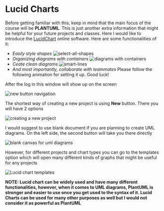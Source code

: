 # Lucid Charts

Before getting familiar with this, keep in mind that the main focus of the course will be **PLANTUML**.
This is just another extra information that might be helpful for your future projects and classes.
Here I would like to introduce the [LucidChart](https://www.lucidchart.com) online software.
Here are some functionalities of it:

- _Easily style shapes_
![select-all-shapes](https://user-images.githubusercontent.com/101157079/223881056-673184ab-fc74-4f56-b057-230ca2148f0c.gif)
- _Organizing diagrams with containers_
![diagrams with containers](https://user-images.githubusercontent.com/101157079/223914040-62d6f66b-f60d-4e08-8384-a8ae9c11829e.png)
- _Ceate clean diagrams_
![smart-lines](https://user-images.githubusercontent.com/101157079/223919857-a878c88d-2e39-4203-983d-f2e0999a5995.gif)
- _And most importantly, collaborate with teammates_
Please follow the following animation for setting it up. Good luck!

After the log in this window will show up on the screen

![new button navigation](https://user-images.githubusercontent.com/101157079/223916912-1b5d66c5-aeb2-4dcf-b1f7-632cae20697c.png)

The shortest way of creating a new project is using **New** button. There you will have 2 options

![creating a new project](https://user-images.githubusercontent.com/101157079/223920897-e064e753-1d37-4f38-b751-0971fef911a3.png)

I would suggest to use blank document if you are planning to create UML diagrams.
On the left side, the second button will take you there directly

![blank canvas for uml diagrams](https://user-images.githubusercontent.com/101157079/223921908-3c754b43-11ca-4193-9d96-e9e9951520d3.png)

However, for different projects and chart types you can go to the templates option which will open
many different kinds of graphs that might be useful for any projects

![Lucid chart templates](https://user-images.githubusercontent.com/101157079/223922666-cc2c5656-6eb6-4741-9cb2-de53b756526a.png)

**NOTE: Lucid chart can be widely used and have many different functionalities, however,
when it comes to UML diagrams, PlantUML is stronger and easier to use once you
get used to the syntax of it.
Lucid Charts can be used for many other purposes as well but I would not consider it as powerful as PlantUML**
